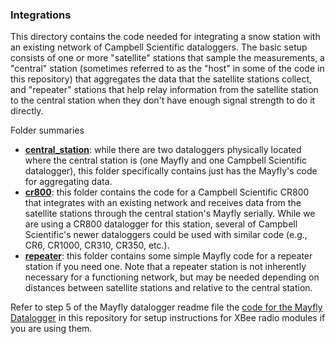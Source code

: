 ### Integrations

This directory contains the code needed for integrating a snow station with an existing network of Campbell Scientific dataloggers. The basic setup consists of one or more "satellite" stations that sample the measurements, a "central" station (sometimes referred to as the "host" in some of the code in this repository) that aggregates the data that the satellite stations collect, and "repeater" stations that help relay information from the satellite station to the central station when they don't have enough signal strength to do it directly. 

Folder summaries
- **[central_station](central_station)**: while there are two dataloggers physically located where the central station is (one Mayfly and one Campbell Scientific datalogger), this folder specifically contains just has the Mayfly's code for aggregating data.
- **[cr800](cr800)**: this folder contains the code for a Campbell Scientific CR800 that integrates with an existing network and receives data from the satellite stations through the central station's Mayfly serially. While we are using a CR800 datalogger for this station, several of Campbell Scientific's newer dataloggers could be used with similar code (e.g., CR6, CR1000, CR310, CR350, etc.).
- **[repeater](repeater)**: this folder contains some simple Mayfly code for a repeater station if you need one. Note that a repeater station is not inherently necessary for a functioning network, but may be needed depending on distances between satellite stations and relative to the central station.

Refer to step 5 of the Mayfly datalogger readme file the [code for the Mayfly Datalogger](https://github.com/CIROH-Snow/snow_sensing/tree/main/code/mayfly_datalogger) in this repository for setup instructions for XBee radio modules if you are using them.
